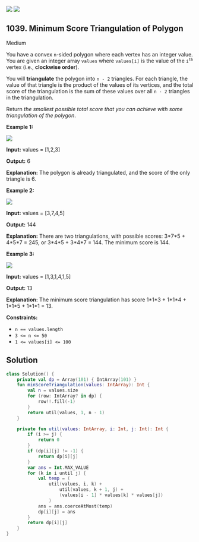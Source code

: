 [![](https://img.shields.io/github/stars/javadev/LeetCode-in-Kotlin?label=Stars&style=flat-square)](https://github.com/javadev/LeetCode-in-Kotlin)
[![](https://img.shields.io/github/forks/javadev/LeetCode-in-Kotlin?label=Fork%20me%20on%20GitHub%20&style=flat-square)](https://github.com/javadev/LeetCode-in-Kotlin/fork)

## 1039\. Minimum Score Triangulation of Polygon

Medium

You have a convex `n`\-sided polygon where each vertex has an integer value. You are given an integer array `values` where `values[i]` is the value of the <code>i<sup>th</sup></code> vertex (i.e., **clockwise order**).

You will **triangulate** the polygon into `n - 2` triangles. For each triangle, the value of that triangle is the product of the values of its vertices, and the total score of the triangulation is the sum of these values over all `n - 2` triangles in the triangulation.

Return _the smallest possible total score that you can achieve with some triangulation of the polygon_.

**Example 1:**

![](https://assets.leetcode.com/uploads/2021/02/25/shape1.jpg)

**Input:** values = [1,2,3]

**Output:** 6

**Explanation:** The polygon is already triangulated, and the score of the only triangle is 6.

**Example 2:**

![](https://assets.leetcode.com/uploads/2021/02/25/shape2.jpg)

**Input:** values = [3,7,4,5]

**Output:** 144

**Explanation:** There are two triangulations, with possible scores: 3\*7\*5 + 4\*5\*7 = 245, or 3\*4\*5 + 3\*4\*7 = 144. The minimum score is 144.

**Example 3:**

![](https://assets.leetcode.com/uploads/2021/02/25/shape3.jpg)

**Input:** values = [1,3,1,4,1,5]

**Output:** 13

**Explanation:** The minimum score triangulation has score 1\*1\*3 + 1\*1\*4 + 1\*1\*5 + 1\*1\*1 = 13.

**Constraints:**

*   `n == values.length`
*   `3 <= n <= 50`
*   `1 <= values[i] <= 100`

## Solution

```kotlin
class Solution() {
    private val dp = Array(101) { IntArray(101) }
    fun minScoreTriangulation(values: IntArray): Int {
        val n = values.size
        for (row: IntArray? in dp) {
            row!!.fill(-1)
        }
        return util(values, 1, n - 1)
    }

    private fun util(values: IntArray, i: Int, j: Int): Int {
        if (i >= j) {
            return 0
        }
        if (dp[i][j] != -1) {
            return dp[i][j]
        }
        var ans = Int.MAX_VALUE
        for (k in i until j) {
            val temp = (
                util(values, i, k) +
                    util(values, k + 1, j) +
                    (values[i - 1] * values[k] * values[j])
                )
            ans = ans.coerceAtMost(temp)
            dp[i][j] = ans
        }
        return dp[i][j]
    }
}
```